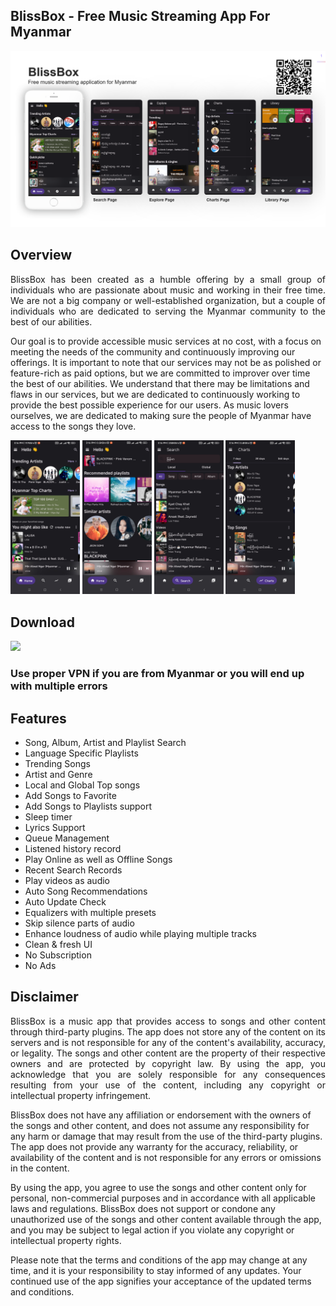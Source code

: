## BlissBox - Free Music Streaming App For Myanmar
![Repo Banner](https://github.com/Romanbot4/bliss_box_public/blob/master/screenshots/banner.png?raw=true)

## Overview
<p align="justify">
BlissBox has been created as a humble offering by a small group of individuals who are passionate about music and working in their free time. We are not a big company or well-established organization, but a couple of individuals who are dedicated to serving the Myanmar community to the best of our abilities.

Our goal is to provide accessible music services at no cost, with a focus on meeting the needs of the community and continuously improving our offerings. It is important to note that our services may not be as polished or feature-rich as paid options, but we are committed to improver over time the best of our abilities. We understand that there may be limitations and flaws in our services, but we are dedicated to continuously working to provide the best possible experience for our users. As music lovers ourselves, we are dedicated to making sure the people of Myanmar have access to the songs they love.
</p>

<img src="https://github.com/Romanbot4/bliss_box_public/blob/master/screenshots/screenshot01.jpg?raw=true" alt="screenshot1" width="22%"></img>
<img src="https://github.com/Romanbot4/bliss_box_public/blob/master/screenshots/screenshot02.jpg?raw=true" alt="screenshot2" width="22%"></img>
<img src="https://github.com/Romanbot4/bliss_box_public/blob/master/screenshots/screenshot03.jpg?raw=true" alt="screenshot3" width="22%"></img>
<img src="https://github.com/Romanbot4/bliss_box_public/blob/master/screenshots/screenshot04.jpg?raw=true" alt="screenshot4" width="22%"></img>

## Download
<p align="left">
  <a href="https://github.com/Romanbot4/bliss_box_public/releases/download/v0.4.1/BlissBox-v0.4.1-beta-universal-release.apk" download>
    <img src="https://img.shields.io/github/downloads/Romanbot4/bliss_box_public/total?color=green&label=Download%20For%20Android">
  </a>
</p>

### Use proper VPN if you are from Myanmar or you will end up with multiple errors

## Features
- Song, Album, Artist and Playlist Search
- Language Specific Playlists
- Trending Songs
- Artist and Genre
- Local and Global Top songs
- Add Songs to Favorite
- Add Songs to Playlists support
- Sleep timer
- Lyrics Support
- Queue Management
- Listened history record
- Play Online as well as Offline Songs
- Recent Search Records
- Play videos as audio
- Auto Song Recommendations
- Auto Update Check
- Equalizers with multiple presets
- Skip silence parts of audio
- Enhance loudness of audio while playing multiple tracks
- Clean & fresh UI
- No Subscription
- No Ads


## Disclaimer
<p align="justify">
BlissBox is a music app that provides access to songs and other content through third-party plugins. The app does not store any of the content on its servers and is not responsible for any of the content's availability, accuracy, or legality. The songs and other content are the property of their respective owners and are protected by copyright law. By using the app, you acknowledge that you are solely responsible for any consequences resulting from your use of the content, including any copyright or intellectual property infringement.

BlissBox does not have any affiliation or endorsement with the owners of the songs and other content, and does not assume any responsibility for any harm or damage that may result from the use of the third-party plugins. The app does not provide any warranty for the accuracy, reliability, or availability of the content and is not responsible for any errors or omissions in the content.

By using the app, you agree to use the songs and other content only for personal, non-commercial purposes and in accordance with all applicable laws and regulations. BlissBox does not support or condone any unauthorized use of the songs and other content available through the app, and you may be subject to legal action if you violate any copyright or intellectual property rights.

Please note that the terms and conditions of the app may change at any time, and it is your responsibility to stay informed of any updates. Your continued use of the app signifies your acceptance of the updated terms and conditions.
</p>
